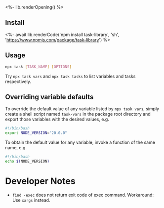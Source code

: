 <%- lib.renderOpening() %>

## Install

<%- await lib.renderCode('npm install task-library', 'sh', 'https://www.npmjs.com/package/task-library') %>

## Usage

```sh
npx task [TASK_NAME] [OPTIONS]
```

Try `npx task vars` and `npx task tasks` to list variables and tasks respectively.

## Overriding variable defaults

To override the default value of any variable listed by `npx task vars`, simply create a shell script named `task-vars` in the package root directory and export those variables with the desired values, e.g.

```sh
#!/bin/bash
export NODE_VERSION="20.0.0"
```

To obtain the default value for any variable, invoke a function of the same name, e.g.

```sh
#!/bin/bash
echo $(NODE_VERSION)
```

# Developer Notes

- `find -exec` does not return exit code of exec command. Workaround: Use `xargs` instead.
